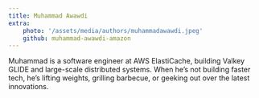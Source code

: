 ```yaml
---
title: Muhammad Awawdi
extra:
    photo: '/assets/media/authors/muhammadawawdi.jpeg'
    github: muhammad-awawdi-amazon  
---
```


Muhammad is a software engineer at AWS ElastiCache, building Valkey GLIDE and large-scale distributed systems. When he’s not building faster tech, he’s lifting weights, grilling barbecue, or geeking out over the latest innovations.
